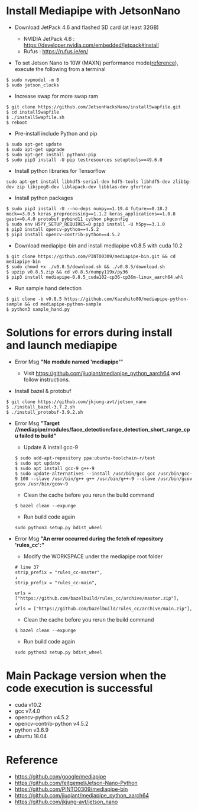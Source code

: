 Install Mediapipe with JetsonNano
==================================
- Download JetPack 4.6 and flashed SD card (at least 32GB)
  - NVIDIA JetPack 4.6 : https://developer.nvidia.com/embedded/jetpack#install
  - Rufus : https://rufus.ie/en/

- To set Jetson Nano to 10W (MAXN) performance mode([reference](https://devtalk.nvidia.com/default/topic/1050377/jetson-nano/deep-learning-inference-benchmarking-instructions/)), execute the following from a terminal
~~~
$ sudo nvpmodel -m 0
$ sudo jetson_clocks
~~~

- Increase swap for more swap ram
~~~
$ git clone https://github.com/JetsonHacksNano/installSwapfile.git  
$ cd installSwapfile
$ ./installSwapfile.sh
$ reboot
~~~

- Pre-install include Python and pip
~~~
$ sudo apt-get update
$ sudo apt-get upgrade
$ sudo apt-get install python3-pip
$ sudo pip3 install -U pip testresources setuptools==49.6.0
~~~

- Install python libraries for Tensorflow
~~~
sudo apt-get install libhdf5-serial-dev hdf5-tools libhdf5-dev zlib1g-dev zip libjpeg8-dev liblapack-dev libblas-dev gfortran
~~~

- Install python packages
~~~
$ sudo pip3 install -U --no-deps numpy==1.19.4 future==0.18.2 mock==3.0.5 keras_preprocessing==1.1.2 keras_applications==1.0.8 gast==0.4.0 protobuf pybind11 cython pkgconfig
$ sudo env H5PY_SETUP_REQUIRES=0 pip3 install -U h5py==3.1.0
$ pip3 install opencv-python==4.5.2
$ pip3 install opencv-contrib-python==4.5.2
~~~

- Download mediapipe-bin and install mediapipe v0.8.5 with cuda 10.2
~~~
$ git clone https://github.com/PINTO0309/mediapipe-bin.git && cd mediapipe-bin
$ sudo chmod +x ./v0.8.5/download.sh && ./v0.8.5/download.sh
$ upzip v0.8.5.zip && cd v0.8.5/numpy119x/py36
$ pip3 install mediapipe-0.8.5_cuda102-cp36-cp36m-linux_aarch64.whl
~~~

- Run sample hand detection
~~~
$ git clone -b v0.8.5 https://github.com/Kazuhito00/mediapipe-python-sample && cd mediapipe-python-sample
$ python3 sample_hand.py
~~~

Solutions for errors during install and launch mediapipe
=========================================================
- Error Msg **"No module named 'mediapipe'"**
  - Visit https://github.com/jiuqiant/mediapipe_python_aarch64 and follow instructions.
 
 - Install bazel & protobuf
 ~~~
 $ git clone https://github.com/jkjung-avt/jetson_nano
 $ ./install_bazel-3.7.2.sh
 $ ./install_protobuf-3.9.2.sh
 ~~~
 
- Error Msg **"Target //mediapipe/modules/face_detection:face_detection_short_range_cpu failed to build"**
  - Update & install gcc-9
  ~~~
  $ sudo add-apt-repository ppa:ubuntu-toolchain-r/test
  $ sudo apt update
  $ sudo apt install gcc-9 g++-9
  $ sudo update-alternatives --install /usr/bin/gcc gcc /usr/bin/gcc-9 100 --slave /usr/bin/g++ g++ /usr/bin/g++-9 --slave /usr/bin/gcov gcov /usr/bin/gcov-9
  ~~~
  - Clean the cache before you rerun the build command
  ~~~
  $ bazel clean --expunge
  ~~~
  - Run build code again
  ~~~
  sudo python3 setup.py bdist_wheel
  ~~~

- Error Msg **"An error occurred during the fetch of repository 'rules_cc':"**
  - Modify the WORKSPACE under the mediapipe root folder
  ~~~
  # line 37
  strip_prefix = "rules_cc-master",
  ↓
  strip_prefix = "rules_cc-main",
  
  urls = ["https://github.com/bazelbuild/rules_cc/archive/master.zip"],
  ↓
  urls = ["https://github.com/bazelbuild/rules_cc/archive/main.zip"],
  ~~~
  - Clean the cache before you rerun the build command
  ~~~
  $ bazel clean --expunge
  ~~~
  - Run build code again
  ~~~
  sudo python3 setup.py bdist_wheel
  ~~~

Main Package version when the code execution is successful
================================================================
- cuda v10.2
- gcc v7.4.0
- opencv-python v4.5.2
- opencv-contrib-python v4.5.2
- python v3.6.9
- ubuntu 18.04

Reference
==========
- https://github.com/google/mediapipe
- https://github.com/feitgemel/Jetson-Nano-Python
- https://github.com/PINTO0309/mediapipe-bin
- https://github.com/jiuqiant/mediapipe_python_aarch64
- https://github.com/jkjung-avt/jetson_nano
